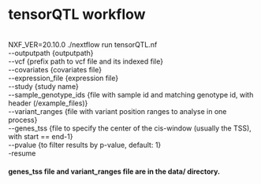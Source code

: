 # tensorQTL workflow
 <br />
NXF_VER=20.10.0 ./nextflow run tensorQTL.nf <br /> --outputpath {outputpath} <br />
                                            --vcf {prefix path to vcf file and its indexed file} <br />
                                            --covariates {covariates file} <br />
                                            --expression_file {expression file}  <br /> 
                                            --study {study name} <br />
                                            --sample_genotype_ids {file with sample id and matching genotype id, with header (/example_files)}  <br />
                                            --variant_ranges {file with variant position ranges to analyse in one process} <br />
                                            --genes_tss {file to  specify the center of the cis-window (usually the TSS), with start == end-1} <br />
                                            --pvalue {to filter results by p-value, default: 1}  <br />
                                            -resume  <br />

#### genes_tss file and variant_ranges file are in the data/ directory.

